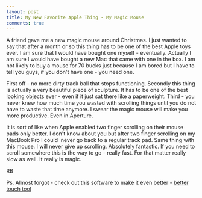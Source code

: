 ```yaml
---
layout: post
title: My New Favorite Apple Thing - My Magic Mouse
comments: true
---
```

A friend gave me a new magic mouse around Christmas. I just wanted to say that after a month or so this thing has to be one of the best Apple toys ever. I am sure that I would have bought one myself - eventually. Actually I am sure I would have bought a new Mac that came with one in the box. I am not likely to buy a mouse for 70 bucks just because I am bored but I have to tell you guys, if you don't have one - you need one.

First off - no more dirty track ball that stops functioning. Secondly this thing is actually a very beautiful piece of sculpture. It has to be one of the best looking objects ever - even if it just sat there like a paperweight. Third - you never knew how much time you wasted with scrolling things until you do not have to waste that time anymore. I swear the magic mouse will make you more productive. Even in Aperture.

It is sort of like when Apple enabled two finger scrolling on their mouse pads only better. I don't know about you but after two finger scrolling on my MacBook Pro I could  never go back to a regular track pad. Same thing with this mouse. I will never give up scrolling. Absolutely fantastic. If you need to scroll somewhere this is the way to go - really fast. For that matter really slow as well. It really is magic.

RB

Ps. Almost forgot - check out this software to make it even better - <a href="http://en.onsoftware.com/the-best-magic-mouse-software/">better touch tool</a>